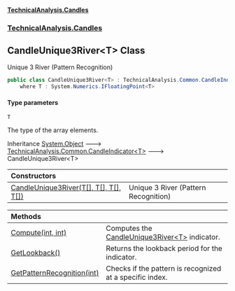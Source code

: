 #### [TechnicalAnalysis\.Candles](Atypical.TechnicalAnalysis.Candles.md 'Atypical\.TechnicalAnalysis\.Candles')
### [TechnicalAnalysis\.Candles](Atypical.TechnicalAnalysis.Candles.md#TechnicalAnalysis.Candles 'TechnicalAnalysis\.Candles')

## CandleUnique3River\<T\> Class

Unique 3 River \(Pattern Recognition\)

```csharp
public class CandleUnique3River<T> : TechnicalAnalysis.Common.CandleIndicator<T>
    where T : System.Numerics.IFloatingPoint<T>
```
#### Type parameters

<a name='TechnicalAnalysis.Candles.CandleUnique3River_T_.T'></a>

`T`

The type of the array elements\.

Inheritance [System\.Object](https://docs.microsoft.com/en-us/dotnet/api/System.Object 'System\.Object') &#129106; [TechnicalAnalysis\.Common\.CandleIndicator&lt;](https://docs.microsoft.com/en-us/dotnet/api/TechnicalAnalysis.Common.CandleIndicator-1 'TechnicalAnalysis\.Common\.CandleIndicator\`1')[T](CandleUnique3River_T_.md#TechnicalAnalysis.Candles.CandleUnique3River_T_.T 'TechnicalAnalysis\.Candles\.CandleUnique3River\<T\>\.T')[&gt;](https://docs.microsoft.com/en-us/dotnet/api/TechnicalAnalysis.Common.CandleIndicator-1 'TechnicalAnalysis\.Common\.CandleIndicator\`1') &#129106; CandleUnique3River\<T\>

| Constructors | |
| :--- | :--- |
| [CandleUnique3River\(T\[\], T\[\], T\[\], T\[\]\)](CandleUnique3River_T_.CandleUnique3River(T[],T[],T[],T[]).md 'TechnicalAnalysis\.Candles\.CandleUnique3River\<T\>\.CandleUnique3River\(T\[\], T\[\], T\[\], T\[\]\)') | Unique 3 River \(Pattern Recognition\) |

| Methods | |
| :--- | :--- |
| [Compute\(int, int\)](CandleUnique3River_T_.Compute(int,int).md 'TechnicalAnalysis\.Candles\.CandleUnique3River\<T\>\.Compute\(int, int\)') | Computes the [CandleUnique3River&lt;T&gt;](CandleUnique3River_T_.md 'TechnicalAnalysis\.Candles\.CandleUnique3River\<T\>') indicator\. |
| [GetLookback\(\)](CandleUnique3River_T_.GetLookback().md 'TechnicalAnalysis\.Candles\.CandleUnique3River\<T\>\.GetLookback\(\)') | Returns the lookback period for the indicator\. |
| [GetPatternRecognition\(int\)](CandleUnique3River_T_.GetPatternRecognition(int).md 'TechnicalAnalysis\.Candles\.CandleUnique3River\<T\>\.GetPatternRecognition\(int\)') | Checks if the pattern is recognized at a specific index\. |
